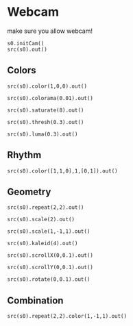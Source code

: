 Webcam
========

make sure you allow webcam!

```hydra
s0.initCam()
src(s0).out()
```



Colors
--------

```hydra
src(s0).color(1,0,0).out()
```

```hydra
src(s0).colorama(0.01).out()
```

```hydra
src(s0).saturate(8).out()
```

```hydra
src(s0).thresh(0.3).out()
```

```hydra
src(s0).luma(0.3).out()
```

Rhythm
--------

```hydra
src(s0).color([1,1,0],1,[0,1]).out()
```


Geometry
--------

```hydra
src(s0).repeat(2,2).out()
```

```hydra
src(s0).scale(2).out()
```

```hydra
src(s0).scale(1,-1,1).out()
```

```hydra
src(s0).kaleid(4).out()
```

```hydra
src(s0).scrollX(0,0.1).out()
```

```hydra
src(s0).scrollY(0,0.1).out()
```


```hydra
src(s0).rotate(0,0.1).out()
```


Combination
--------

```hydra
src(s0).repeat(2,2).color(1,-1,1).out()
```
